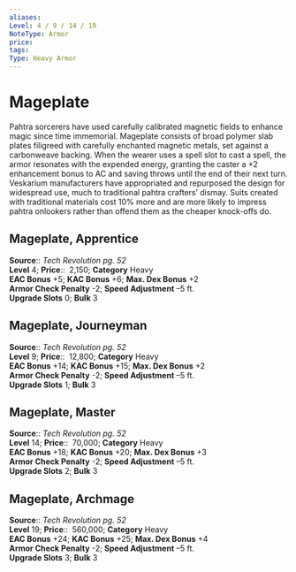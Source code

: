 ```yaml
---
aliases: 
Level: 4 / 9 / 14 / 19
NoteType: Armor
price: 
tags: 
Type: Heavy Armor
---
```


# Mageplate

Pahtra sorcerers have used carefully calibrated magnetic fields to enhance magic since time immemorial. Mageplate consists of broad polymer slab plates filigreed with carefully enchanted magnetic metals, set against a carbonweave backing. When the wearer uses a spell slot to cast a spell, the armor resonates with the expended energy, granting the caster a +2 enhancement bonus to AC and saving throws until the end of their next turn. Veskarium manufacturers have appropriated and repurposed the design for widespread use, much to traditional pahtra crafters’ dismay. Suits created with traditional materials cost 10% more and are more likely to impress pahtra onlookers rather than offend them as the cheaper knock-offs do.  

## Mageplate, Apprentice

**Source**:: _Tech Revolution pg. 52_  
**Level** 4;
**Price**::  2,150; **Category** Heavy  
**EAC Bonus** +5; **KAC Bonus** +6; **Max. Dex Bonus** +2  
**Armor Check Penalty** -2; **Speed Adjustment** –5 ft.  
**Upgrade Slots** 0; **Bulk** 3

## Mageplate, Journeyman

**Source**:: _Tech Revolution pg. 52_  
**Level** 9;
**Price**::  12,800; **Category** Heavy  
**EAC Bonus** +14; **KAC Bonus** +15; **Max. Dex Bonus** +2  
**Armor Check Penalty** -2; **Speed Adjustment** –5 ft.  
**Upgrade Slots** 1; **Bulk** 3

## Mageplate, Master

**Source**:: _Tech Revolution pg. 52_  
**Level** 14;
**Price**::  70,000; **Category** Heavy  
**EAC Bonus** +18; **KAC Bonus** +20; **Max. Dex Bonus** +3  
**Armor Check Penalty** -2; **Speed Adjustment** –5 ft.  
**Upgrade Slots** 2; **Bulk** 3

## Mageplate, Archmage

**Source**:: _Tech Revolution pg. 52_  
**Level** 19;
**Price**::  560,000; **Category** Heavy  
**EAC Bonus** +24; **KAC Bonus** +25; **Max. Dex Bonus** +4  
**Armor Check Penalty** -2; **Speed Adjustment** –5 ft.  
**Upgrade Slots** 3; **Bulk** 3
